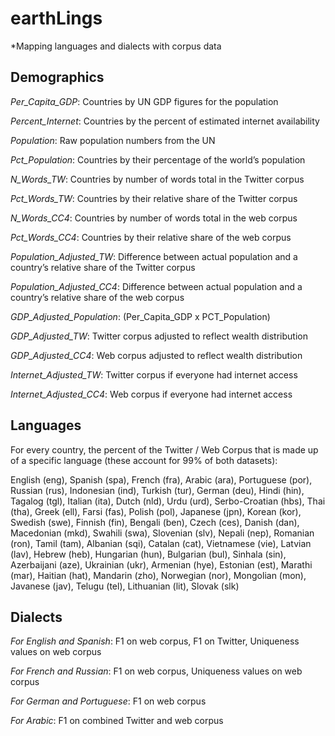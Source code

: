 # earthLings

*Mapping languages and dialects with corpus data


## Demographics

*Per_Capita_GDP*: Countries by UN GDP figures for the population

*Percent_Internet*: Countries by the percent of estimated internet availability

*Population*: Raw population numbers from the UN

*Pct_Population*: Countries by their percentage of the world’s population

*N_Words_TW*: Countries by number of words total in the Twitter corpus

*Pct_Words_TW*: Countries by their relative share of the Twitter corpus

*N_Words_CC4*: Countries by number of words total in the web corpus

*Pct_Words_CC4*: Countries by their relative share of the web corpus

*Population_Adjusted_TW*: Difference between actual population and a country’s relative share of the Twitter corpus

*Population_Adjusted_CC4*: Difference between actual population and a country’s relative share of the web corpus

*GDP_Adjusted_Population*: (Per_Capita_GDP x PCT_Population) 

*GDP_Adjusted_TW*: Twitter corpus adjusted to reflect wealth distribution

*GDP_Adjusted_CC4*: Web corpus adjusted to reflect wealth distribution

*Internet_Adjusted_TW*: Twitter corpus if everyone had internet access

*Internet_Adjusted_CC4*: Web corpus if everyone had internet access

## Languages

For every country, the percent of the Twitter / Web Corpus that is made up of a specific language (these account for 99% of both datasets):
	
English (eng), Spanish (spa), French (fra), Arabic (ara), Portuguese (por), Russian (rus), Indonesian (ind), Turkish (tur), German (deu), Hindi (hin), Tagalog (tgl), Italian (ita), Dutch (nld), Urdu (urd), Serbo-Croatian (hbs), Thai (tha), Greek (ell), Farsi (fas), Polish (pol), Japanese (jpn), Korean (kor), Swedish (swe), Finnish (fin), Bengali (ben), Czech (ces), Danish (dan), Macedonian (mkd), Swahili (swa), Slovenian (slv), Nepali (nep), Romanian (ron), Tamil (tam), Albanian (sqi), Catalan (cat), Vietnamese (vie), Latvian (lav), Hebrew (heb), Hungarian (hun), Bulgarian (bul), Sinhala (sin), Azerbaijani (aze), Ukrainian (ukr), Armenian (hye), Estonian (est), Marathi (mar), Haitian (hat), Mandarin (zho), Norwegian (nor), Mongolian (mon), Javanese (jav), Telugu (tel), Lithuanian (lit), Slovak (slk)

## Dialects

*For English and Spanish*: F1 on web corpus, F1 on Twitter, Uniqueness values on web corpus

*For French and Russian*: F1 on web corpus, Uniqueness values on web corpus

*For German and Portuguese*: F1 on web corpus

*For Arabic*: F1 on combined Twitter and web corpus
	
